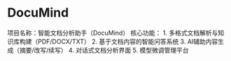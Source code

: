 # DocuMind
项目名称：智能文档分析助手（DocuMind）  核心功能：  1. 多格式文档解析与知识库构建（PDF/DOCX/TXT） 2. 基于文档内容的智能问答系统 3. AI辅助内容生成（摘要/改写/续写） 4. 对话式文档分析界面 5. 模型微调管理平台
